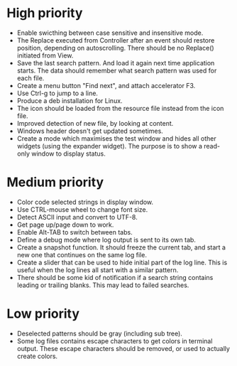 High priority
=============
* Enable swicthing between case sensitive and insensitive mode.
* The Replace executed from Controller after an event should restore position, depending on autoscrolling.
There should be no Replace() initiated from View.
* Save the last search pattern. And load it again next time application starts.
The data should remember what search pattern was used for each file.
* Create a menu button "Find next", and attach accelerator F3.
* Use Ctrl-g to jump to a line.
* Produce a deb installation for Linux.
* The icon should be loaded from the resource file instead from the icon file.
* Improved detection of new file, by looking at content.
* Windows header doesn't get updated sometimes.
* Create a mode which maximises the test window and hides all other widgets (using the expander widget).
The purpose is to show a read-only window to display status.

Medium priority
===============
* Color code selected strings in display window.
* Use CTRL-mouse wheel to change font size.
* Detect ASCII input and convert to UTF-8.
* Get page up/page down to work.
* Enable Alt-TAB to switch between tabs.
* Define a debug mode where log output is sent to its own tab.
* Create a snapshot function. It should freeze the current tab, and start a new one that continues on the same log file.
* Create a slider that can be used to hide initial part of the log line.
This is useful when the log lines all start with a similar pattern.
* There should be some kid of notification if a search string contains leading or trailing blanks.
This may lead to failed searches.

Low priority
============
* Deselected patterns should be gray (including sub tree).
* Some log files contains escape characters to get colors in terminal output. These escape characters should be removed, or used to actually create colors.
